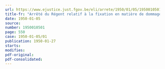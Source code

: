 ```yaml
---
url: https://www.ejustice.just.fgov.be/eli/arrete/1950/01/05/1950010501/justel
title-fr: "Arrêté du Régent relatif à la fixation en matière de dommages de guerre (immeubles d'habitation), des coefficients d'indemnisation intégrale applicables à toutes les régions du Royaume, du 1er juillet 1946 au 31 décembre 1947 (arrêté n° 10)"
date: 1950-01-05
source:
number: 1950010501
page: 550
case: 1950-01-05/01
publication: 1950-01-27
starts:
modifies:
pdf-original:
pdf-consolidated:
---
```


